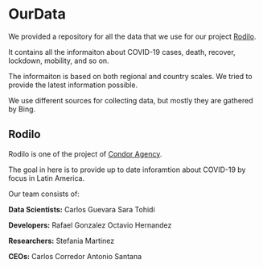 # OurData

We provided a repository for all the data that we use for our project [Rodilo](https://rodillo.org/).

It contains all the informaiton about COVID-19 cases, death, recover, lockdown, mobility, and so on.

The informaiton is based on both regional and country scales. We tried to provide the latest information possible.

We use different sources for collecting data, but mostly they are gathered by Bing.

## Rodilo

Rodilo is one of the project of [Condor Agency](https://www.condoragency.com/).

The goal in here is to provide up to date inforamtion about COVID-19 by focus in Latin America.

Our team consists of:

**Data Scientists:**
Carlos Guevara
Sara Tohidi

**Developers:**
Rafael Gonzalez
Octavio Hernandez

**Researchers:**
Stefania Martinez

**CEOs:**
Carlos Corredor
Antonio Santana
